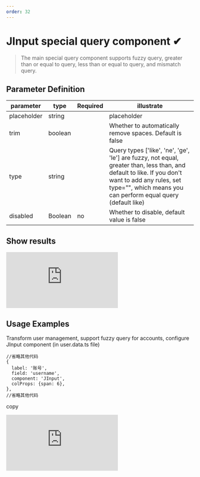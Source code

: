 ```yaml
---
order: 32
---
```


# JInput special query component ✔

> The main special query component supports fuzzy query, greater than or equal to query, less than or equal to query, and mismatch query.

## Parameter Definition

| parameter   | type    | Required | illustrate                                                                                                                                                                                                           |
| ----------- | ------- | -------- | -------------------------------------------------------------------------------------------------------------------------------------------------------------------------------------------------------------------- |
| placeholder | string  |          | placeholder                                                                                                                                                                                                          |
| trim        | boolean |          | Whether to automatically remove spaces. Default is false                                                                                                                                                             |
| type        | string  |          | Query types \['like', 'ne', 'ge', 'le'\] are fuzzy, not equal, greater than, less than, and default to like. If you don't want to add any rules, set type="", which means you can perform equal query (default like) |
| disabled    | Boolean | no       | Whether to disable, default value is false                                                                                                                                                                           |

## Show results

![](https://lfs.k.topthink.com/lfs/c8c1a136774b5289467d72e48a59835b3841b5f78fae76d8816f71e9c0d98833.dat)

## Usage Examples

Transform user management, support fuzzy query for accounts, configure JInput component (in user.data.ts file)

```
//省略其他代码
{
  label: '账号',
  field: 'username',
  component: 'JInput',
  colProps: {span: 6},
},
//省略其他代码
```

copy

![](https://lfs.k.topthink.com/lfs/7fa517836c7820fbc04430b611e22f4b854f30ab6048cf5e5bb1350939efbd8e.dat)
